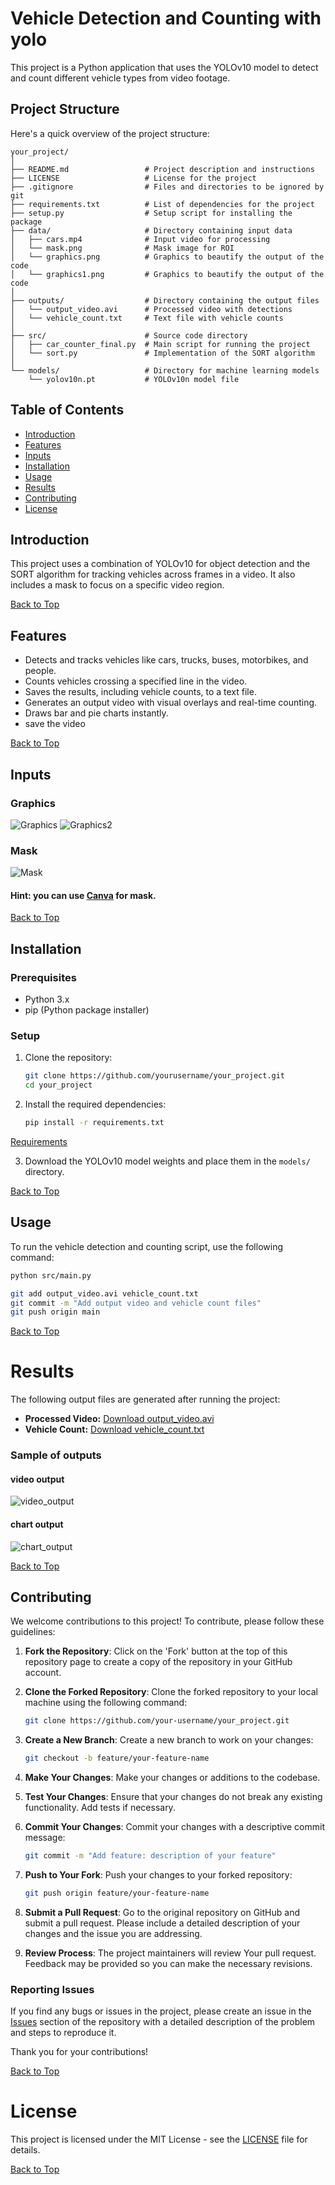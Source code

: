 # Vehicle Detection and Counting with yolo

This project is a Python application that uses the YOLOv10 model to detect and count different vehicle types from video footage.

## Project Structure

Here's a quick overview of the project structure:

```plaintext
your_project/
│
├── README.md                 # Project description and instructions
├── LICENSE                   # License for the project
├── .gitignore                # Files and directories to be ignored by git
├── requirements.txt          # List of dependencies for the project
├── setup.py                  # Setup script for installing the package
├── data/                     # Directory containing input data
│   ├── cars.mp4              # Input video for processing
│   └── mask.png              # Mask image for ROI
│   └── graphics.png          # Graphics to beautify the output of the code
│   └── graphics1.png         # Graphics to beautify the output of the code
│
├── outputs/                  # Directory containing the output files
│   └── output_video.avi      # Processed video with detections
│   └── vehicle_count.txt     # Text file with vehicle counts
│
├── src/                      # Source code directory
│   ├── car_counter_final.py  # Main script for running the project
│   └── sort.py               # Implementation of the SORT algorithm
│
└── models/                   # Directory for machine learning models
    └── yolov10n.pt           # YOLOv10n model file
```

## Table of Contents
- [Introduction](#introduction)
- [Features](#features)
- [Inputs](#inputs)
- [Installation](#installation)
- [Usage](#usage)
- [Results](#results)
- [Contributing](#contributing)
- [License](#License)                           

## Introduction
This project uses a combination of YOLOv10 for object detection and the SORT algorithm for tracking vehicles across frames in a video. It also includes a mask to focus on a specific video region.

[Back to Top](#table-of-contents)

## Features
- Detects and tracks vehicles like cars, trucks, buses, motorbikes, and people.
- Counts vehicles crossing a specified line in the video.
- Saves the results, including vehicle counts, to a text file.
- Generates an output video with visual overlays and real-time counting.
- Draws bar and pie charts instantly.
- save the video

[Back to Top](#table-of-contents)

## Inputs

### Graphics
![Graphics](https://github.com/Abyaneh/car_-counter_final-edition/blob/main/graphics.png)
![Graphics2](https://github.com/Abyaneh/car_-counter_final-edition/blob/main/graphics2.png)

### Mask
![Mask](https://github.com/Abyaneh/car_-counter_final-edition/blob/main/mask.png)
#### Hint: you can use [Canva](https://www.canva.com/) for mask.

[Back to Top](#table-of-contents)

## Installation

### Prerequisites
- Python 3.x
- pip (Python package installer)

### Setup
1. Clone the repository:
    ```bash
    git clone https://github.com/yourusername/your_project.git
    cd your_project
    ```

2. Install the required dependencies:
    ```bash
    pip install -r requirements.txt
    ```
[Requirements](https://github.com/Abyaneh/Car-Counter-Project/blob/main/requirements.txt)

3. Download the YOLOv10 model weights and place them in the `models/` directory.

[Back to Top](#table-of-contents)

## Usage

To run the vehicle detection and counting script, use the following command:

```bash
python src/main.py

git add output_video.avi vehicle_count.txt
git commit -m "Add output video and vehicle count files"
git push origin main
```
[Back to Top](#table-of-contents)

Results
===
The following output files are generated after running the project:

- **Processed Video:** [Download output_video.avi](https://github.com/Abyaneh/car_-counter_final-edition/blob/main/output_video.avi)
- **Vehicle Count:** [Download vehicle_count.txt](https://github.com/Abyaneh/car_-counter_final-edition/blob/main/vehicle_count.txt)


  
### Sample of outputs

#### video output
![video_output](https://github.com/Abyaneh/car_-counter_final-edition/blob/main/sample%20of%20outputs/Sample%20video%20output.png)

#### chart output
![chart_output](https://github.com/Abyaneh/car_-counter_final-edition/blob/main/sample%20of%20outputs/Sample%20chart%20output.png)

[Back to Top](#table-of-contents)

## Contributing

We welcome contributions to this project! To contribute, please follow these guidelines:

1. **Fork the Repository**: Click on the 'Fork' button at the top of this repository page to create a copy of the repository in your GitHub account.



2. **Clone the Forked Repository**: Clone the forked repository to your local machine using the following command:
    ```bash
    git clone https://github.com/your-username/your_project.git
    ```


3. **Create a New Branch**: Create a new branch to work on your changes:
    ```bash
    git checkout -b feature/your-feature-name
    ```



4. **Make Your Changes**: Make your changes or additions to the codebase.

5. **Test Your Changes**: Ensure that your changes do not break any existing functionality. Add tests if necessary.


6. **Commit Your Changes**: Commit your changes with a descriptive commit message:
    ```bash
    git commit -m "Add feature: description of your feature"
    ```

7. **Push to Your Fork**: Push your changes to your forked repository:
    ```bash
    git push origin feature/your-feature-name
    ```

8. **Submit a Pull Request**: Go to the original repository on GitHub and submit a pull request. Please include a detailed description of your changes and the issue you are addressing.


9. **Review Process**: The project maintainers will review Your pull request. Feedback may be provided so you can make the necessary revisions.


### Reporting Issues

If you find any bugs or issues in the project, please create an issue in the [Issues](https://github.com/Abyaneh/car_-counter_final-edition/issues) section of the repository with a detailed description of the problem and steps to reproduce it.

Thank you for your contributions!

[Back to Top](#table-of-contents)

License
===
This project is licensed under the MIT License - see the [LICENSE](https://github.com/Abyaneh/car_-counter_final-edition/blob/main/LICENSE.txt) file for details.

[Back to Top](#table-of-contents)
